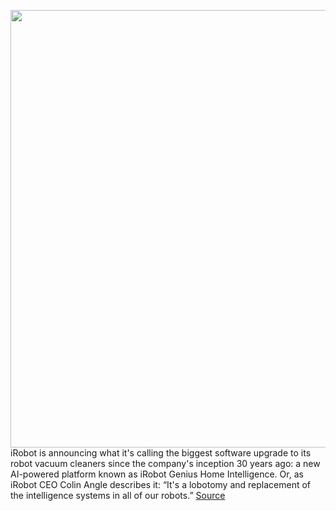 <img src='https://cdn.vox-cdn.com/thumbor/PocoSfNbwin2bILLe36RsfVyBpk=/27x36:2048x1479/1200x800/filters:focal(879x354:1205x680)/cdn.vox-cdn.com/uploads/chorus_image/image/67290083/s9_Photo_In_situ_Precision_Clean_Zone_Alexa.0.jpg' width='700px' /><br/>
iRobot is announcing what it's calling the biggest software upgrade to its robot vacuum cleaners since the company's inception 30 years ago: a new AI-powered platform known as iRobot Genius Home Intelligence. Or, as iRobot CEO Colin Angle describes it: “It's a lobotomy and replacement of the intelligence systems in all of our robots.”
<a href='https://www.theverge.com/2020/8/25/21377585/irobot-ai-software-update-home-intelligence-genius-app'> Source <a/>